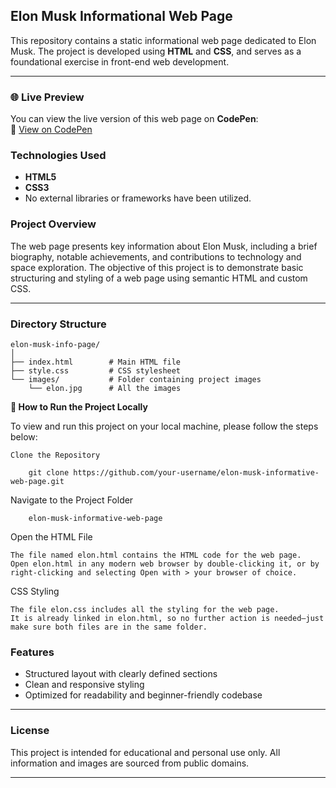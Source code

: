 ## Elon Musk Informational Web Page

This repository contains a static informational web page dedicated to Elon Musk. The project is developed using **HTML** and **CSS**, and serves as a foundational exercise in front-end web development.

---

### 🌐 Live Preview

You can view the live version of this web page on **CodePen**:  
🔗 [View on CodePen](https://cdpn.io/lunic/fullpage/VwQwWpX)


### Technologies Used

- **HTML5**  
- **CSS3**  
- No external libraries or frameworks have been utilized.

### Project Overview

The web page presents key information about Elon Musk, including a brief biography, notable achievements, and contributions to technology and space exploration. The objective of this project is to demonstrate basic structuring and styling of a web page using semantic HTML and custom CSS.

---

### Directory Structure

```
elon-musk-info-page/
│
├── index.html        # Main HTML file
├── style.css         # CSS stylesheet
└── images/           # Folder containing project images
    └── elon.jpg      # All the images
```

**🚀 How to Run the Project Locally**

To view and run this project on your local machine, please follow the steps below:

    Clone the Repository

        git clone https://github.com/your-username/elon-musk-informative-web-page.git

Navigate to the Project Folder

        elon-musk-informative-web-page

Open the HTML File

    The file named elon.html contains the HTML code for the web page.
    Open elon.html in any modern web browser by double-clicking it, or by right-clicking and selecting Open with > your browser of choice.

CSS Styling

    The file elon.css includes all the styling for the web page.
    It is already linked in elon.html, so no further action is needed—just make sure both files are in the same folder.

### Features

- Structured layout with clearly defined sections  
- Clean and responsive styling  
- Optimized for readability and beginner-friendly codebase

---

### License

This project is intended for educational and personal use only. All information and images are sourced from public domains.

--- 
